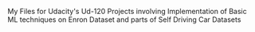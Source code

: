 My Files for Udacity's Ud-120 Projects involving Implementation of Basic ML techniques on Enron Dataset and parts of Self Driving Car Datasets
